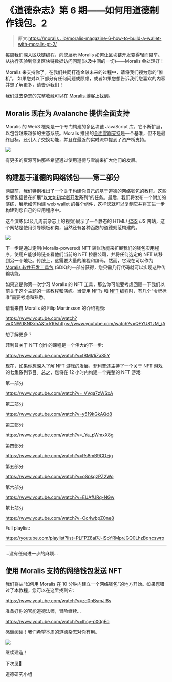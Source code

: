 # 《道德杂志》第 6 期——如何用道德制作钱包。2

> 原文:[https://moralis . io/moralis-magazine-6-how-to-build-a-wallet-with-moralis-pt-2/](https://moralis.io/moralis-magazine-6-how-to-build-a-wallet-with-moralis-pt-2/)

每周我们深入区块链编程，向您展示 Moralis 如何让区块链开发变得轻而易举。从执行实验到修复区块链数据访问问题(以及中间的一切)——Moralis 会处理好！

Moralis 来支持你了。在我们共同打造金融未来的过程中，请将我们视为您的“僚机”。
如果您对以下部分有任何问题或顾虑，或者如果您想告诉我们您喜欢的内容并想了解更多，请告诉我们！

我们过去杂志的完整收藏可以在 [Moralis 博客](https://moralis.io/blog/)上找到。

## Moralis 现在为 Avalanche 提供全面支持

Moralis 的 Web3 框架是一个专门构建的多区块链 JavaScript 库，它不断扩展，以包含越来越多的生态系统。Moralis 推出的[全面雪崩支持](https://moralis.io/moralis-announces-avalanche-support/)是一个基准，但不是最终目标。还引入了交换功能，并且在最近的实时流中提到了资产桥支持。

![](../Images/8405ec86ace96a22756efc966d244771.png)

有更多的资源可供那些希望通过使用道德与雪崩来扩大他们的发展。

## 构建基于道德的网络钱包——第二部分

两周前，我们特别推出了一个关于构建你自己的基于道德的网络钱包的教程。这些步骤包括旨在扩展“[以太坊初学者开发](https://moralis.io/ethereum-development-for-beginners/?utm_source=blog&utm_medium=post&utm_campaign=Want%2520the%2520Latest%2520in%2520%253Cspan%253EBlockchain%2520Development%253F%253C%252Fspan%253E)系列”的任务。最后，我们将发布一个附加的演练，展示如何构建 web wallet 的每个组件，这样您就可以复制它并将其进一步构建到您自己的应用程序中。

这个演练(以及几周前杂志上的视频)展示了一个静态的 HTML/ [CSS](https://moralis.io/cascading-style-sheets-what-is-css/) /JS 网站，这个网站是使用引导模板和类，当然还有各种函数的道德规范构建的。

![](../Images/f8ef56fff2abc12378adb1d7497c6084.png)

下一步是通过定制(Moralis-powered) NFT 转账功能来扩展我们的钱包实用程序，使用户能够跨链查看他们当前的 NFT 控股公司，并将任何选定的 NFT 转移到另一个地址。传统上，这需要大量的编程和编码。然而，它现在可以作为 [Moralis 软件开发工具包](https://moralis.io/exploring-moralis-sdk-the-ultimate-web3-sdk/) (SDK)的一部分获得，您只需几行代码就可以实现这种传输功能。

如果这是你第一次学习 Moralis 的 NFT 工具，那么你可能要考虑回顾一下我们以前关于这个主题的一些教程和演练。当使用 NFTs 和 [NFT 编程](https://moralis.io/nft-programming-for-beginners/)时，有几个“令牌标准”需要考虑和熟悉。

请看来自 Moralis 的 Filip Martinsson 的介绍视频:

https://www.youtube.com/watch?v=XNWd8Nl3rhA&t=510shttps://www.youtube.com/watch?v=QFYU81zM_jA

想了解更多？

菲利普关于 NFT 创作的课程是一个伟大的下一步:

https://www.youtube.com/watch?v=tBMk1iZa85Y

现在，如果你想深入了解 NFT 游戏的发展，菲利普还主持了一个关于 NFT 游戏的七集系列节目。总之，您将在 12 小时内构建一个完整的 NFT 游戏:

第一部分

https://www.youtube.com/watch?v=_VVqa7zWSxA

第二部分

https://www.youtube.com/watch?v=y519kGkAQd8

第三部分

https://www.youtube.com/watch?v=_Ya_pWmxX8g

第四部分

https://www.youtube.com/watch?v=Rs8mB9CDzjg

第五部分

https://www.youtube.com/watch?v=oSpkqzPZ2Wo

第六部分

https://www.youtube.com/watch?v=EUAfURq-NGw

第七部分

https://www.youtube.com/watch?v=Oc4wbpZ0ne8

Full playlist:

https://youtube.com/playlist?list=PLFPZ8ai7J-iSpYRMprJGQ0LhzBqncswro

* * *

…没有任何进一步的麻烦…

## 使用 Moralis 支持的网络钱包发送 NFT

我们将从“如何用 Moralis 在 10 分钟内建立一个网络钱包”的地方开始。如果您错过了本教程，您可以在这里找到它:

https://www.youtube.com/watch?v=zd0pBsmJI8s

准备好你的官能道德法师，冒险继续…

https://www.youtube.com/watch?v=lhcy-pX0gEo

感谢阅读！我们希望本周的道德杂志对你有用。

![](../Images/24b2b0df062d60f18433d173197f9510.png)

继续建造！

下次见💚

道德研究小组